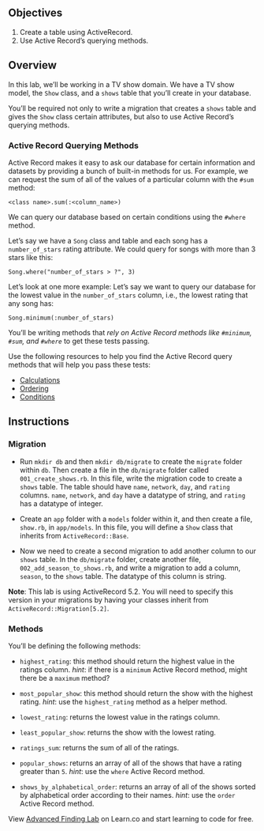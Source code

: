 Objectives
----------

1.  Create a table using ActiveRecord.
2.  Use Active Record’s querying methods.

Overview
--------

In this lab, we’ll be working in a TV show domain. We have a TV show model, the `Show` class, and a `shows` table that you’ll create in your database.

You’ll be required not only to write a migration that creates a `shows` table and gives the `Show` class certain attributes, but also to use Active Record’s querying methods.

### Active Record Querying Methods

Active Record makes it easy to ask our database for certain information and datasets by providing a bunch of built-in methods for us. For example, we can request the sum of all of the values of a particular column with the `#sum` method:

    <class name>.sum(:<column_name>)

We can query our database based on certain conditions using the `#where` method.

Let’s say we have a `Song` class and table and each song has a `number_of_stars` rating attribute. We could query for songs with more than 3 stars like this:

    Song.where("number_of_stars > ?", 3)

Let’s look at one more example: Let’s say we want to query our database for the lowest value in the `number_of_stars` column, i.e., the lowest rating that any song has:

    Song.minimum(:number_of_stars)

You’ll be writing methods that *rely on Active Record methods like `#minimum`, `#sum`, and `#where`* to get these tests passing.

Use the following resources to help you find the Active Record query methods that will help you pass these tests:

-   [Calculations](http://guides.rubyonrails.org/active_record_querying.html#calculations)
-   [Ordering](http://guides.rubyonrails.org/active_record_querying.html#ordering)
-   [Conditions](http://guides.rubyonrails.org/active_record_querying.html#conditions)

Instructions
------------

### Migration

-   Run `mkdir db` and then `mkdir db/migrate` to create the `migrate` folder within `db`. Then create a file in the `db/migrate` folder called `001_create_shows.rb`. In this file, write the migration code to create a `shows` table. The table should have `name`, `network`, `day`, and `rating` columns. `name`, `network`, and `day` have a datatype of string, and `rating` has a datatype of integer.

-   Create an `app` folder with a `models` folder within it, and then create a file, `show.rb`, in `app/models`. In this file, you will define a `Show` class that inherits from `ActiveRecord::Base`.

-   Now we need to create a second migration to add another column to our `shows` table. In the `db/migrate` folder, create another file, `002_add_season_to_shows.rb`, and write a migration to add a column, `season`, to the `shows` table. The datatype of this column is string.

**Note**: This lab is using ActiveRecord 5.2. You will need to specify this version in your migrations by having your classes inherit from `ActiveRecord::Migration[5.2]`.

### Methods

You’ll be defining the following methods:

-   `highest_rating`: this method should return the highest value in the ratings column. *hint*: if there is a `minimum` Active Record method, might there be a `maximum` method?

-   `most_popular_show`: this method should return the show with the highest rating. *hint*: use the `highest_rating` method as a helper method.

-   `lowest_rating`: returns the lowest value in the ratings column.

-   `least_popular_show`: returns the show with the lowest rating.

-   `ratings_sum`: returns the sum of all of the ratings.

-   `popular_shows`: returns an array of all of the shows that have a rating greater than `5`. *hint*: use the `where` Active Record method.

-   `shows_by_alphabetical_order`: returns an array of all of the shows sorted by alphabetical order according to their names. *hint*: use the `order` Active Record method.

View [Advanced Finding Lab](https://learn.co/lessons/activerecord-tvshow) on Learn.co and start learning to code for free.
